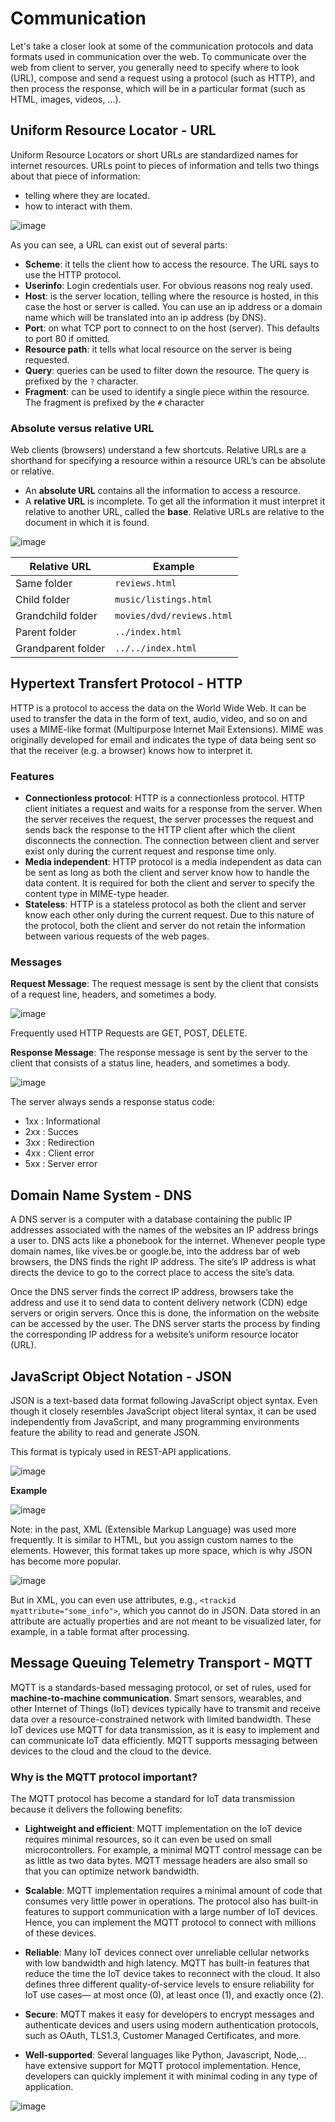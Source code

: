 # Communication 

Let's take a closer look at some of the communication protocols and data formats used in communication over the web. To communicate over the web from client to server, you generally need to specify where to look (URL), compose and send a request using a protocol (such as HTTP), and then process the response, which will be in a particular format (such as HTML, images, videos, ...).

## Uniform Resource Locator - URL

Uniform Resource Locators or short URLs are standardized names for internet resources. URLs point to pieces of information and tells two things about that piece of information:

* telling where they are located.
* how to interact with them.

![image](./images/image1.png)

As you can see, a URL can exist out of several parts:

* **Scheme**: it tells the client how to access the resource. The URL says to use the HTTP protocol.
* **Userinfo**: Login credentials user. For obvious reasons nog realy used.
* **Host**: is the server location, telling where the resource is hosted, in this case the host or server is called. You can use an ip address or a domain name which will be translated into an ip address (by DNS).
* **Port**: on what TCP port to connect to on the host (server). This defaults to port 80 if omitted.
* **Resource path**: it tells what local resource on the server is being requested. 
* **Query**: queries can be used to filter down the resource. The query is prefixed by the `?` character.
* **Fragment**: can be used to identify a single piece within the resource. The fragment is prefixed by the `#` character

### Absolute versus relative URL

Web clients (browsers) understand a few shortcuts.
Relative URLs are a shorthand for specifying a resource within a resource URL’s can be absolute or relative.
* An **absolute URL** contains all the information to access a resource.
* A **relative URL** is incomplete. To get all the information it must interpret it relative to another URL, called the **base**.
Relative URLs are relative to the document in which it is found.

![image](./images/image2.png)

|Relative URL | Example  |
|- | - |
| Same folder | `reviews.html` |
| Child folder | `music/listings.html` |
| Grandchild folder | `movies/dvd/reviews.html` |
| Parent folder | `../index.html` |
| Grandparent folder | `../../index.html` |

## Hypertext Transfert Protocol - HTTP

HTTP is a protocol to access the data on the World Wide Web. It can be used to transfer the data in the form of text, audio, video, and so on and uses a MIME-like format (Multipurpose Internet Mail Extensions). MIME was originally developed for email and indicates the type of data being sent so that the receiver (e.g. a browser) knows how to interpret it.

### Features

* **Connectionless protocol**: HTTP is a connectionless protocol. HTTP client initiates a request and waits for a response from the server. When the server receives the request, the server processes the request and sends back the response to the HTTP client after which the client disconnects the connection. The connection between client and server exist only during the current request and response time only.
* **Media independent**: HTTP protocol is a media independent as data can be sent as long as both the client and server know how to handle the data content. It is required for both the client and server to specify the content type in MIME-type header.
* **Stateless**: HTTP is a stateless protocol as both the client and server know each other only during the current request. Due to this nature of the protocol, both the client and server do not retain the information between various requests of the web pages.

### Messages

**Request Message**: The request message is sent by the client that consists of a request line, headers, and sometimes a body.

![image](./images/image3.png) 

Frequently used HTTP Requests are GET, POST, DELETE.

**Response Message**: The response message is sent by the server to the client that consists of a status line, headers, and sometimes a body.

![image](./images/image4.png)

The server always sends a response status code:

* 1xx : Informational
* 2xx : Succes
* 3xx : Redirection
* 4xx : Client error
* 5xx : Server error

## Domain Name System - DNS

A DNS server is a computer with a database containing the public IP addresses associated with the names of the websites an IP address brings a user to. DNS acts like a phonebook for the internet. Whenever people type domain names, like vives.be or google.be, into the address bar of web browsers, the DNS finds the right IP address. The site’s IP address is what directs the device to go to the correct place to access the site’s data.

Once the DNS server finds the correct IP address, browsers take the address and use it to send data to content delivery network (CDN) edge servers or origin servers. Once this is done, the information on the website can be accessed by the user. The DNS server starts the process by finding the corresponding IP address for a website’s uniform resource locator (URL).

## JavaScript Object Notation - JSON

JSON is a text-based data format following JavaScript object syntax. Even though it closely resembles JavaScript object literal syntax, it can be used independently from JavaScript, and many programming environments feature the ability to read and generate JSON.

This format is typicaly used in REST-API applications.

![image](./images/image5.png)

**Example**

![image](./images/image6.png)

Note: in the past, XML (Extensible Markup Language) was used more frequently. It is similar to HTML, but you assign custom names to the elements. However, this format takes up more space, which is why JSON has become more popular.

![image](./images/image7.png)

But in XML, you can even use attributes, e.g., `<trackid myattribute="some_info">`, which you cannot do in JSON. Data stored in an attribute are actually properties and are not meant to be visualized later, for example, in a table format after processing.

## Message Queuing Telemetry Transport - MQTT

MQTT is a standards-based messaging protocol, or set of rules, used for **machine-to-machine communication**. Smart sensors, wearables, and other Internet of Things (IoT) devices typically have to transmit and receive data over a resource-constrained network with limited bandwidth. These IoT devices use MQTT for data transmission, as it is easy to implement and can communicate IoT data efficiently. MQTT supports messaging between devices to the cloud and the cloud to the device.

### Why is the MQTT protocol important?

The MQTT protocol has become a standard for IoT data transmission because it delivers the following benefits:

* **Lightweight and efficient**: MQTT implementation on the IoT device requires minimal resources, so it can even be used on small microcontrollers. For example, a minimal MQTT control message can be as little as two data bytes. MQTT message headers are also small so that you can optimize network bandwidth.

* **Scalable**: MQTT implementation requires a minimal amount of code that consumes very little power in operations. The protocol also has built-in features to support communication with a large number of IoT devices. Hence, you can implement the MQTT protocol to connect with millions of these devices.

* **Reliable**: Many IoT devices connect over unreliable cellular networks with low bandwidth and high latency. MQTT has built-in features that reduce the time the IoT device takes to reconnect with the cloud. It also defines three different quality-of-service levels to ensure reliability for IoT use cases— at most once (0), at least once (1), and exactly once (2).

* **Secure**: MQTT makes it easy for developers to encrypt messages and authenticate devices and users using modern authentication protocols, such as OAuth, TLS1.3, Customer Managed Certificates, and more.

* **Well-supported**: Several languages like Python, Javascript, Node,... have extensive support for MQTT protocol implementation. Hence, developers can quickly implement it with minimal coding in any type of application.

![image](./images/image8.png)